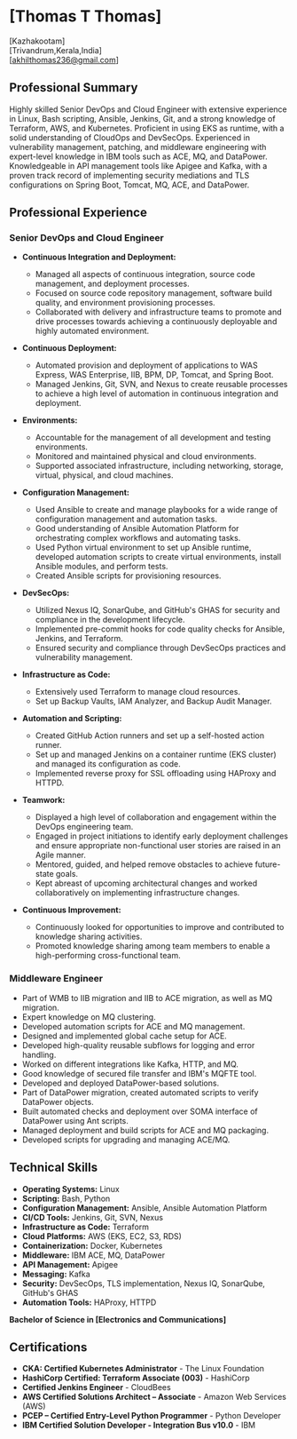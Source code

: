 # [Thomas T Thomas]
[Kazhakootam]  
[Trivandrum,Kerala,India]  
[akhilthomas236@gmail.com]  

## Professional Summary

Highly skilled Senior DevOps and Cloud Engineer with extensive experience in Linux, Bash scripting, Ansible, Jenkins, Git, and a strong knowledge of Terraform, AWS, and Kubernetes. Proficient in using EKS as runtime, with a solid understanding of CloudOps and DevSecOps. Experienced in vulnerability management, patching, and middleware engineering with expert-level knowledge in IBM tools such as ACE, MQ, and DataPower. Knowledgeable in API management tools like Apigee and Kafka, with a proven track record of implementing security mediations and TLS configurations on Spring Boot, Tomcat, MQ, ACE, and DataPower.

## Professional Experience

### Senior DevOps and Cloud Engineer

- **Continuous Integration and Deployment:**
  - Managed all aspects of continuous integration, source code management, and deployment processes.
  - Focused on source code repository management, software build quality, and environment provisioning processes.
  - Collaborated with delivery and infrastructure teams to promote and drive processes towards achieving a continuously deployable and highly automated environment.

- **Continuous Deployment:**
  - Automated provision and deployment of applications to WAS Express, WAS Enterprise, IIB, BPM, DP, Tomcat, and Spring Boot.
  - Managed Jenkins, Git, SVN, and Nexus to create reusable processes to achieve a high level of automation in continuous integration and deployment.

- **Environments:**
  - Accountable for the management of all development and testing environments.
  - Monitored and maintained physical and cloud environments.
  - Supported associated infrastructure, including networking, storage, virtual, physical, and cloud machines.

- **Configuration Management:**
  - Used Ansible to create and manage playbooks for a wide range of configuration management and automation tasks.
  - Good understanding of Ansible Automation Platform for orchestrating complex workflows and automating tasks.
  - Used Python virtual environment to set up Ansible runtime, developed automation scripts to create virtual environments, install Ansible modules, and perform tests.
  - Created Ansible scripts for provisioning resources.

- **DevSecOps:**
  - Utilized Nexus IQ, SonarQube, and GitHub's GHAS for security and compliance in the development lifecycle.
  - Implemented pre-commit hooks for code quality checks for Ansible, Jenkins, and Terraform.
  - Ensured security and compliance through DevSecOps practices and vulnerability management.

- **Infrastructure as Code:**
  - Extensively used Terraform to manage cloud resources.
  - Set up Backup Vaults, IAM Analyzer, and Backup Audit Manager.

- **Automation and Scripting:**
  - Created GitHub Action runners and set up a self-hosted action runner.
  - Set up and managed Jenkins on a container runtime (EKS cluster) and managed its configuration as code.
  - Implemented reverse proxy for SSL offloading using HAProxy and HTTPD.

- **Teamwork:**
  - Displayed a high level of collaboration and engagement within the DevOps engineering team.
  - Engaged in project initiations to identify early deployment challenges and ensure appropriate non-functional user stories are raised in an Agile manner.
  - Mentored, guided, and helped remove obstacles to achieve future-state goals.
  - Kept abreast of upcoming architectural changes and worked collaboratively on implementing infrastructure changes.

- **Continuous Improvement:**
  - Continuously looked for opportunities to improve and contributed to knowledge sharing activities.
  - Promoted knowledge sharing among team members to enable a high-performing cross-functional team.

### Middleware Engineer

- Part of WMB to IIB migration and IIB to ACE migration, as well as MQ migration.
- Expert knowledge on MQ clustering.
- Developed automation scripts for ACE and MQ management.
- Designed and implemented global cache setup for ACE.
- Developed high-quality reusable subflows for logging and error handling.
- Worked on different integrations like Kafka, HTTP, and MQ.
- Good knowledge of secured file transfer and IBM's MQFTE tool.
- Developed and deployed DataPower-based solutions.
- Part of DataPower migration, created automated scripts to verify DataPower objects.
- Built automated checks and deployment over SOMA interface of DataPower using Ant scripts.
- Managed deployment and build scripts for ACE and MQ packaging.
- Developed scripts for upgrading and managing ACE/MQ.


## Technical Skills

- **Operating Systems:** Linux
- **Scripting:** Bash, Python
- **Configuration Management:** Ansible, Ansible Automation Platform
- **CI/CD Tools:** Jenkins, Git, SVN, Nexus
- **Infrastructure as Code:** Terraform
- **Cloud Platforms:** AWS (EKS, EC2, S3, RDS)
- **Containerization:** Docker, Kubernetes
- **Middleware:** IBM ACE, MQ, DataPower
- **API Management:** Apigee
- **Messaging:** Kafka
- **Security:** DevSecOps, TLS implementation, Nexus IQ, SonarQube, GitHub's GHAS
- **Automation Tools:** HAProxy, HTTPD


**Bachelor of Science in [Electronics and Communications]**

## Certifications

- **CKA: Certified Kubernetes Administrator** - The Linux Foundation
- **HashiCorp Certified: Terraform Associate (003)** - HashiCorp
- **Certified Jenkins Engineer** - CloudBees
- **AWS Certified Solutions Architect – Associate** - Amazon Web Services (AWS)
- **PCEP – Certified Entry-Level Python Programmer** - Python Developer
- **IBM Certified Solution Developer - Integration Bus v10.0** - IBM




